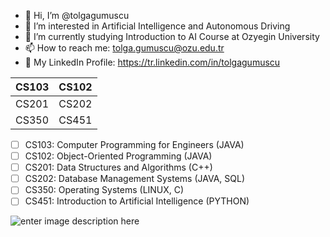 - 👋 Hi, I’m @tolgagumuscu
- 👀 I’m interested in Artificial Intelligence and Autonomous Driving
- 🌱 I’m currently studying Introduction to AI Course at Ozyegin University
- 📫 How to reach me: tolga.gumuscu@ozu.edu.tr
- 💼 My LinkedIn Profile: https://tr.linkedin.com/in/tolgagumuscu


| CS103  | CS102 |
|--|--|
| CS201 | CS202 |
|CS350  | CS451 |

 - [ ] CS103: Computer Programming for Engineers (JAVA)
 - [ ] CS102: Object-Oriented Programming (JAVA)
 - [ ] CS201: Data Structures and Algorithms (C++)
 - [ ] CS202: Database Management Systems (JAVA, SQL)
 - [ ] CS350: Operating Systems (LINUX, C)
 - [ ] CS451: Introduction to Artificial Intelligence (PYTHON)

![enter image description here](https://al.nd.edu/assets/380450/500x281/bacs_code.jpg)
<!---
![alt text](https://i.ibb.co/V3cPH4d/Programming-design-concept-Programmer-working-Man-and-2-laptop-screen-with-program-code-Trendy-flat.jpg)
tolgagumuscu/tolgagumuscu is a ✨ special ✨ repository because its `README.md` (this file) appears on your GitHub profile.
You can click the Preview link to take a look at your changes.
--->
